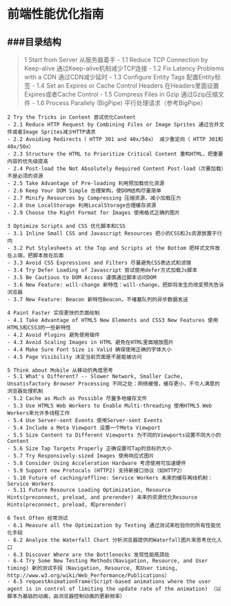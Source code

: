 前端性能优化指南
===================
###目录结构
----------
> 	1 Start from Server 从服务器着手
	- 1.1 Reduce TCP Connection by Keep-alive 通过Keep-alive机制减少TCP连接
	- 1.2 Fix Latency Problems with a CDN 通过CDN减少延时
	- 1.3 Configure Entity Tags 配置Entity标签
	- 1.4 Set an Expires or Cache Control Headers 在Headers里面设置Expires或者Cache Control
	- 1.5 Compress Files in Gzip 通过Gzip压缩文件
	- 1.6 Process Parallely (BigPipe) 平行处理请求（参考BigPipe）
	 
	2 Try the Tricks in Content 尝试优化Content
	- 2.1 Reduce HTTP Request by Combining Files or Image Sprites 通过合并文件或者Image Sprites减少HTTP请求
	- 2.2 Avoiding Redirects（ HTTP 301 and 40x/50x） 减少重定向（ HTTP 301和40x/50x）
	- 2.3 Structure the HTML to Prioritize Critical Content 重构HTML，把重要内容的优先级提高
	- 2.4 Post-load the Not Absolutely Required Content Post-load（次要加载）不是必须的资源
	- 2.5 Take Advantage of Pre-loading 利用预加载优化资源
	- 2.6 Keep Your DOM Simple 合理架构，使DOM结构尽量简单
	- 2.7 Minify Resources by Compressing 压缩资源，减小加载压力
	- 2.8 Use LocalStorage 利用LocalStorage合理缓存资源
	- 2.9 Choose the Right Format for Images 使用格式正确的图片
	 
	3 Optimize Scripts and CSS 优化脚本和CSS
	- 3.1 Inline Small CSS and Javascript Resources 把小的CSS和Js资源放置于行内
	- 3.2 Put Stylesheets at the Top and Scripts at the Bottom 把样式文件放在上端，把脚本放在后面
	- 3.3 Avoid CSS Expressions and Filters 尽量避免CSS表达式和滤镜
	- 3.4 Try Defer Loading of Javascript 尝试使用defer方式加载Js脚本
	- 3.5 Be Cautious to DOM Access 谨慎通过脚本访问DOM
	- 3.6 New Feature: will-change 新特性：will-change，把即将发生的改变预先告诉浏览器
	- 3.7 New Feature: Beacon 新特性Beacon，不堵塞队列的异步数据发送
	 
	4 Paint Faster 实现更快的页面绘制
	- 4.1 Take Advantage of HTML5 New Elements and CSS3 New Features 使用HTML5和CSS3的一些新特性
	- 4.2 Avoid Plugins 避免使用插件
	- 4.3 Avoid Scaling Images in HTML 避免在HTML里面缩放图片
	- 4.4 Make Sure Font Size is Valid 确保使用正确的字体大小
	- 4.5 Page Visibility 决定当前页面是不是能被访问
	 
	5 Think about Mobile 从移动的角度思考
	- 5.1 What's Different? -- Slower Network, Smaller Cache, Unsatisfactory Browser Processing 不同之处：网络缓慢，缓存更小，不令人满意的浏览器处理机制
	- 5.2 Cache as Much as Possible 尽量多地缓存文件
	- 5.3 Use HTML5 Web Workers to Enable Multi-threading 使用HTML5 Web Workers来允许多线程工作
	- 5.4 Use Server-sent Events 使用Server-sent Events
	- 5.4 Include a Meta Viewport 设置一个Meta Viewport
	- 5.5 Size Content to Different Viewports 为不同的Viewports设置不同大小的Content
	- 5.6 Size Tap Targets Properly 正确设置可Tap的目标的大小
	- 5.7 Try Responsively-sized Images 使用响应式图片
	- 5.8 Consider Using Acceleration Hardware 考虑使用可加速硬件
	- 5.9 Support new Protocals (HTTP2) 支持新接口协议（如HTTP2）
	- 5.10 Future of caching/offline: Service Workers 未来的缓存离线机制：Service Workers
	- 5.11 Future Resource Loading Optimization, Resource Hints(preconnect, preload, and prerender) 未来的资源优化Resource Hints(preconnect, preload, 和prerender)
	 
	6 Test Often 经常测试
	- 6.1 Measure all the Optimization by Testing 通过测试来检验你的所有性能优化手段
	- 6.2 Analyze the Waterfall Chart 分析浏览器提供的Waterfall图片来思考优化入口
	- 6.3 Discover Where are the Bottlenecks 发现性能瓶颈处
	- 6.4 Try Some New Testing Methods(Navigation, Resource, and User timing) 新的测试手段（Navigation, Resource, 和User timing, http://www.w3.org/wiki/Web_Performance/Publications）
	- 6.5 requestAnimationFrame(Script-based animations where the user agent is in control of limiting the update rate of the animation) （以脚本为基础的动画，由浏览器控制动画的更新频率）


